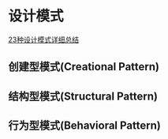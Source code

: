 # 设计模式

[23种设计模式详细总结](https://blog.csdn.net/u010191034/article/details/40486899)

## 创建型模式(Creational Pattern)

### 

## **结构型模式(Structural Pattern)**

## 行为型模式(Behavioral Pattern)

